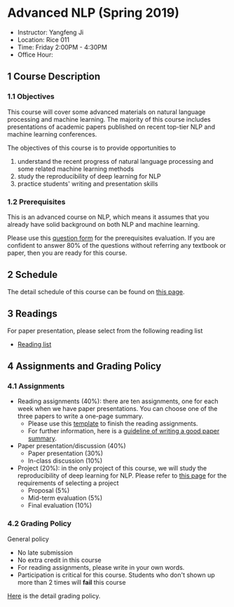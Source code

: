 # Advanced NLP (Spring 2019)

- Instructor: Yangfeng Ji
- Location: Rice 011
- Time: Friday 2:00PM - 4:30PM
- Office Hour:

## 1 Course Description

### 1.1 Objectives

This course will cover some advanced materials on natural language processing and machine learning. The majority of this course includes presentations of academic papers published on recent top-tier NLP and machine learning conferences.

The objectives of this course is to provide opportunities to

1. understand the recent progress of natural language processing and some related machine learning methods
2. study the reproducibility of deep learning for NLP
3. practice students' writing and presentation skills

### 1.2 Prerequisites

This is an advanced course on NLP, which means it assumes that you already have solid background on both NLP and machine learning. 

Please use this [question form](files/question.md) for the prerequisites evaluation. If you are confident to answer 80% of the questions without referring any textbook or paper, then you are ready for this course.

## 2 Schedule

The detail schedule of this course can be found on [this page](files/schedule.md). 

## 3 Readings

For paper presentation, please select from the following reading list

- [Reading list](files/reading-list.md)

## 4 Assignments and Grading Policy

### 4.1 Assignments

- Reading assignments (40%): there are ten assignments, one for each week when we have paper presentations. You can choose one of the three papers to write a one-page summary.
	- Please use this [template](template/reading-assignment-template.tex) to finish the reading assignments.
	- For further information, here is a [guideline of writing a good paper summary](http://web2.uconn.edu/ahking/How_to_Summarize_a_Research_Article.pdf).
- Paper presentation/discussion (40%)
	- Paper presentation (30%)
	- In-class discussion (10%)
- Project (20%): in the only project of this course, we will study the reproducibility of deep learning for NLP. Please refer to [this page](files/project.md) for the requirements of selecting a project
	- Proposal (5%)
	- Mid-term evaluation (5%)
	- Final evaluation (10%)

### 4.2 Grading Policy

General policy

- No late submission
- No extra credit in this course
- For reading assignments, please write in your own words.
- Participation is critical for this course. Students who don't shown up more than 2 times will **fail** this course

[Here](files/grade.md) is the detail grading policy.
